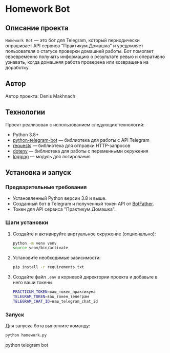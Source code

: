 # Homework Bot

## Описание проекта

`Homework Bot` — это бот для Telegram, который периодически опрашивает API сервиса "Практикум.Домашка" и уведомляет пользователя о статусе проверки домашней работы. Бот помогает своевременно получать информацию о результате ревью и оперативно узнавать, когда домашняя работа проверена или возвращена на доработку.

## Автор

Автор проекта: Denis Makhnach

## Технологии

Проект реализован с использованием следующих технологий:

- Python 3.8+
- [python-telegram-bot](https://github.com/python-telegram-bot/python-telegram-bot) — библиотека для работы с API Telegram
- [requests](https://docs.python-requests.org/en/latest/) — библиотека для отправки HTTP-запросов
- [dotenv](https://github.com/theskumar/python-dotenv) — библиотека для работы с переменными окружения
- [logging](https://docs.python.org/3/library/logging.html) — модуль для логирования

## Установка и запуск

### Предварительные требования

- Установленный Python версии 3.8 и выше.
- Созданный бот в Telegram и полученный токен API от [BotFather](https://core.telegram.org/bots#botfather).
- Токен для API сервиса "Практикум.Домашка".

### Шаги установки


1. Создайте и активируйте виртуальное окружение (опционально):

   ```sh
   python -m venv venv
   source venv/bin/activate
   ```
2. Установите необходимые зависимости:

   ```sh
   pip install -r requirements.txt
   ```
3. Создайте файл `.env` в корневой директории проекта и добавьте в него ваши токены:

   ```sh
   PRACTICUM_TOKEN=ваш_токен_практикума
   TELEGRAM_TOKEN=ваш_токен_телеграм
   TELEGRAM_CHAT_ID=ваш_telegram_chat_id
   ```

### Запуск

Для запуска бота выполните команду:

```sh
python homework.py
```

python telegram bot
